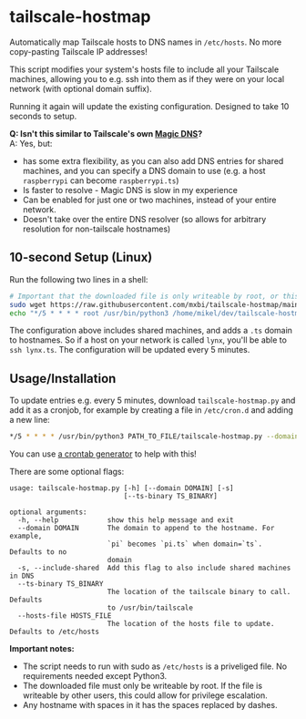 # tailscale-hostmap

Automatically map Tailscale hosts to DNS names in `/etc/hosts`. No more copy-pasting Tailscale IP addresses!

This script modifies your system's hosts file to include all your Tailscale machines, allowing you to e.g. ssh into them as if they were on your local network (with optional domain suffix).

Running it again will update the existing configuration. Designed to take 10 seconds to setup.

**Q: Isn't this similar to Tailscale's own [Magic DNS](https://tailscale.com/kb/1081/magicdns/)?**  
A: Yes, but:
- has some extra flexibility, as you can also add DNS entries for shared machines, and you can specify a DNS domain to use (e.g. a host `raspberrypi` can become `raspberrypi.ts`)
- Is faster to resolve - Magic DNS is slow in my experience
- Can be enabled for just one or two machines, instead of your entire network.
- Doesn't take over the entire DNS resolver (so allows for arbitrary resolution for non-tailscale hostnames)

## 10-second Setup (Linux)

Run the following two lines in a shell:

```bash
# Important that the downloaded file is only writeable by root, or this could allow for privilege escalation
sudo wget https://raw.githubusercontent.com/mxbi/tailscale-hostmap/main/tailscale-hostmap.py
echo "*/5 * * * * root /usr/bin/python3 /home/mikel/dev/tailscale-hostmap.py --domain ts -s" | sudo tee /etc/cron.d/tailscale-hostmap
```

The configuration above includes shared machines, and adds a `.ts` domain to hostnames. So if a host on your network is called `lynx`, you'll be able to `ssh lynx.ts`. The configuration will be updated every 5 minutes.

## Usage/Installation

To update entries e.g. every 5 minutes, download `tailscale-hostmap.py` and add it as a cronjob, for example by creating a file in `/etc/cron.d` and adding a new line:

```bash
*/5 * * * * /usr/bin/python3 PATH_TO_FILE/tailscale-hostmap.py --domain ts -s
```

You can use [a crontab generator](https://crontab-generator.org/) to help with this!

There are some optional flags:

```
usage: tailscale-hostmap.py [-h] [--domain DOMAIN] [-s]
                            [--ts-binary TS_BINARY]

optional arguments:
  -h, --help            show this help message and exit
  --domain DOMAIN       The domain to append to the hostname. For example,
                        `pi` becomes `pi.ts` when domain=`ts`. Defaults to no
                        domain
  -s, --include-shared  Add this flag to also include shared machines in DNS
  --ts-binary TS_BINARY
                        The location of the tailscale binary to call. Defaults
                        to /usr/bin/tailscale
  --hosts-file HOSTS_FILE
                        The location of the hosts file to update. Defaults to /etc/hosts
```

**Important notes:**
- The script needs to run with sudo as `/etc/hosts` is a priveliged file. No requirements needed except Python3.
- The downloaded file must only be writeable by root. If the file is writeable by other users, this could allow for privilege escalation.
- Any hostname with spaces in it has the spaces replaced by dashes.